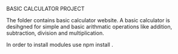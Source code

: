BASIC CALCULATOR PROJECT

The folder contains basic calculator website. A basic calculator is desihgned for simple and basic arithmatic operations like addition, subtraction, division and multiplication.

In order to install modules use npm install .
